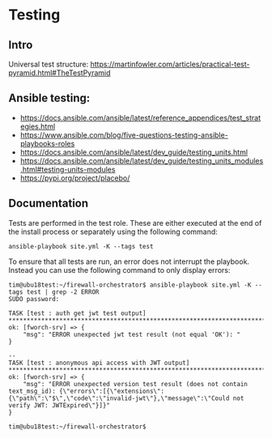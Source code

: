 # Testing

## Intro

Universal test structure: <https://martinfowler.com/articles/practical-test-pyramid.html#TheTestPyramid>

## Ansible testing:
- <https://docs.ansible.com/ansible/latest/reference_appendices/test_strategies.html>
- <https://www.ansible.com/blog/five-questions-testing-ansible-playbooks-roles>
- <https://docs.ansible.com/ansible/latest/dev_guide/testing_units.html>
- <https://docs.ansible.com/ansible/latest/dev_guide/testing_units_modules.html#testing-units-modules>
- <https://pypi.org/project/placebo/>

## Documentation
Tests are performed in the test role. These are either executed at the end of the install process or separately using the following command:

    ansible-playbook site.yml -K --tags test
    
To ensure that all tests are run, an error does not interrupt the playbook.
Instead you can use the following command to only display errors:

    tim@ubu18test:~/firewall-orchestrator$ ansible-playbook site.yml -K --tags test | grep -2 ERROR
    SUDO password: 

    TASK [test : auth get jwt test output] ***************************************************************************************************************************
    ok: [fworch-srv] => {
        "msg": "ERROR unexpected jwt test result (not equal 'OK'): "
    }

    --
    TASK [test : anonymous api access with JWT output] ***************************************************************************************************************
    ok: [fworch-srv] => {
        "msg": "ERROR unexpected version test result (does not contain text_msg_id): {\"errors\":[{\"extensions\":{\"path\":\"$\",\"code\":\"invalid-jwt\"},\"message\":\"Could not verify JWT: JWTExpired\"}]}"
    }

    tim@ubu18test:~/firewall-orchestrator$

